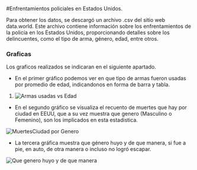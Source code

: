 #Enfrentamientos policiales en Estados Unidos.

Para obtener los datos, se descargó un archivo .csv del sitio web data.world. Este archivo contiene información sobre los enfrentamientos de la policía en los Estados Unidos, proporcionando detalles sobre los delincuentes, como el tipo de arma, género, edad, entre otros.

### Graficas
Los graficos realizados se indicaran en el siguiente apartado.

- En el primer gráfico podemos ver en que tipo de armas fueron usadas por promedio de edad, indicandonos en forma de barra y tabla.

1. ![Armas usadas vs Edad](https://github.com/user-attachments/assets/7d5782b8-d830-47f8-858d-17b07107b4d1)

- En el segundo gráfico se visualiza el recuento de muertes que hay por ciudad en EEUU, que a su vez muestra que genero (Masculino o Femenino), son los implicados en esta estadistica.

 ![MuertesCiudad por Genero](https://github.com/user-attachments/assets/1b600b48-0061-4429-b8b0-3621cc06f501)

-  La tercera gráfica muestra que género huyo y de que manera, si fue a pie, en auto, de otra manera o incluso no logró escapar.

![Que genero huyo y de que manera](https://github.com/user-attachments/assets/13cc49fa-c1e1-4e46-90ed-acbc22eeada2)
